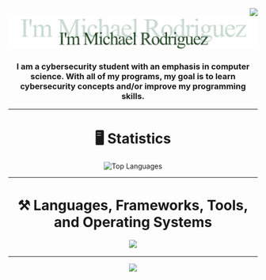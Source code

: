 <img align="right" src="https://komarev.com/ghpvc/?username=MichaelDriguez&style=plastic" />

<br>

<div align="center">
    <img src="images/GitHub_README_Image1.png" alt="Isometric GitHub Contribution History">
</div>

<h3 align="center">
    I am a cybersecurity student with an emphasis in computer science. With all of my programs, my goal is to learn cybersecurity concepts and/or improve my programming skills.
</h3>

<hr/>

<h1 align="center"> 🖥️ Statistics</h1>


<div align="center">
  <img src="https://github-readme-stats.vercel.app/api/top-langs/?username=MichaelDriguez&theme=system&hide_border=false&include_all_commits=false&count_private=false&layout=compact" alt="Top Languages" width="50%" height="50%">
</div>

<hr/>

<h1 align="center"> ⚒️ Languages, Frameworks, Tools, and Operating Systems</h1>
<div align="center">
    <img src="https://skillicons.dev/icons?i=c,cpp,java,bash,html,css,javascript,react,express,nodejs,git,github,gitlab,windows,ubuntu,kali" />
</div>

<hr/>

<p align="center">
     <img src="https://capsule-render.vercel.app/api?type=waving&color=gradient&height=100&section=footer"/>
</p>
